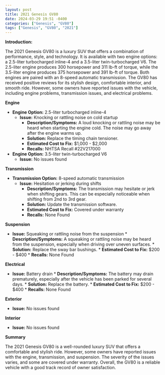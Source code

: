 ```yaml
---
layout: post
title: 2021 Genesis GV80
date: 2024-03-29 19:51 -0400
categories: ["Genesis", "GV80"]
tags: ["Genesis", "GV80", "2021"]
---
```

**Introduction:**

The 2021 Genesis GV80 is a luxury SUV that offers a combination of performance, style, and technology. It is available with two engine options: a 2.5-liter turbocharged inline-4 and a 3.5-liter twin-turbocharged V6. The 2.5-liter engine produces 300 horsepower and 311 lb-ft of torque, while the 3.5-liter engine produces 375 horsepower and 391 lb-ft of torque. Both engines are paired with an 8-speed automatic transmission. The GV80 has received positive reviews for its stylish design, comfortable interior, and smooth ride. However, some owners have reported issues with the vehicle, including engine problems, transmission issues, and electrical problems.

**Engine**

* **Engine Option:** 2.5-liter turbocharged inline-4
    * **Issue:** Knocking or rattling noise on cold startup
        * **Description/Symptoms:** A loud knocking or rattling noise may be heard when starting the engine cold. The noise may go away after the engine warms up.
        * **Solution:** Replace the timing chain tensioner.
        * **Estimated Cost to Fix:** $1,000 - $2,000
        * **Recalls:** NHTSA Recall #22V217000
* **Engine Option:** 3.5-liter twin-turbocharged V6
    * **Issue:** No issues found

**Transmission**

* **Transmission Option:** 8-speed automatic transmission
    * **Issue:** Hesitation or jerking during shifts
        * **Description/Symptoms:** The transmission may hesitate or jerk when shifting gears. This can be especially noticeable when shifting from 2nd to 3rd gear.
        * **Solution:** Update the transmission software.
        * **Estimated Cost to Fix:** Covered under warranty
        * **Recalls:** None Found

**Suspension**

* **Issue:** Squeaking or rattling noise from the suspension
        * **Description/Symptoms:** A squeaking or rattling noise may be heard from the suspension, especially when driving over uneven surfaces.
        * **Solution:** Replace the sway bar bushings.
        * **Estimated Cost to Fix:** $200 - $400
        * **Recalls:** None Found

**Electrical**

* **Issue:** Battery drain
        * **Description/Symptoms:** The battery may drain prematurely, especially after the vehicle has been parked for several days.
        * **Solution:** Replace the battery.
        * **Estimated Cost to Fix:** $200 - $400
        * **Recalls:** None Found

**Exterior**

* **Issue:** No issues found

**Interior**

* **Issue:** No issues found

**Summary**

The 2021 Genesis GV80 is a well-rounded luxury SUV that offers a comfortable and stylish ride. However, some owners have reported issues with the engine, transmission, and suspension. The severity of the issues varies, and some are covered under warranty. Overall, the GV80 is a reliable vehicle with a good track record of owner satisfaction.
